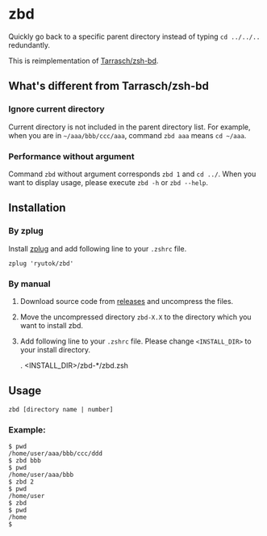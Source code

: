# zbd
Quickly go back to a specific parent directory instead of typing `cd ../../..` redundantly.

This is reimplementation of [Tarrasch/zsh-bd](https://github.com/Tarrasch/zsh-bd).


## What's different from Tarrasch/zsh-bd
### Ignore current directory
Current directory is not included in the parent directory list.
For example, when you are in `~/aaa/bbb/ccc/aaa`, command `zbd aaa` means `cd ~/aaa`.

### Performance without argument
Command `zbd` without argument corresponds `zbd 1` and `cd ../`.
When you want to display usage, please execute `zbd -h` or `zbd --help`.


## Installation
### By zplug
Install [zplug](https://github.com/zplug/zplug) and add following line to your `.zshrc` file.

    zplug 'ryutok/zbd'

### By manual
1. Download source code from [releases](https://github.com/ryutok/zbd/archive/v1.0.tar.gz) and uncompress the files.
2. Move the uncompressed directory `zbd-X.X` to the directory which you want to install zbd.
3. Add following line to your `.zshrc` file. Please change `<INSTALL_DIR>` to your install directory.

    . <INSTALL_DIR>/zbd-*/zbd.zsh


## Usage

    zbd [directory name | number]

### Example:

    $ pwd
    /home/user/aaa/bbb/ccc/ddd
    $ zbd bbb
    $ pwd
    /home/user/aaa/bbb
    $ zbd 2
    $ pwd
    /home/user
    $ zbd
    $ pwd
    /home
    $
